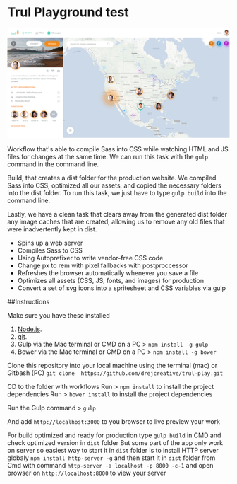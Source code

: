 
# Trul Playground test
![Gulp Workflow](Trul.png)

Workflow that's able to compile Sass into CSS while watching HTML and JS files for changes at the same time. We can run this task with the `gulp` command in the command line.

Build, that creates a dist folder for the production website. We compiled Sass into CSS, optimized all our assets, and copied the necessary folders into the dist folder. To run this task, we just have to type `gulp build` into the command line.

Lastly, we have a clean task that clears away from the generated dist folder any image caches that are created, allowing us to remove any old files that were inadvertently kept in dist.

* Spins up a web server
* Compiles Sass to CSS
* Using Autoprefixer to write vendor-free CSS code
* Change px to rem with pixel fallbacks with postproccessor
* Refreshes the browser automatically whenever you save a file
* Optimizes all assets (CSS, JS, fonts, and images) for production
* Convert a set of svg icons into a spritesheet and CSS variables via gulp


##Instructions

Make sure you have these installed

1. [Node.js](www.nodejs.org).
2. [git](www.git-scm.com).
3. Gulp via the Mac terminal or CMD on a PC > `npm install -g gulp`
4. Bower via the Mac terminal or CMD on a PC > `npm install -g bower`

Clone this repository into your local machine using the terminal (mac) or Gitbash (PC)
`git clone  https://github.com/drejcreative/trul-play.git`

CD to the folder with workflows
Run > `npm install` to install the project dependencies
Run > `bower install` to install the project dependencies

Run the Gulp command > `gulp`

And add `http://localhost:3000` to you browser to live preview your work

For build optimized and ready for production type `gulp build` in CMD and check optimized version in `dist` folder
But some part of the app only work on server so easiest way to start it in `dist` folder is to install HTTP server globaly
`npm install http-server -g` and then start it in `dist` folder from Cmd with command `http-server -a localhost -p 8000 -c-1` and open browser on `http://localhost:8000` to view your server
